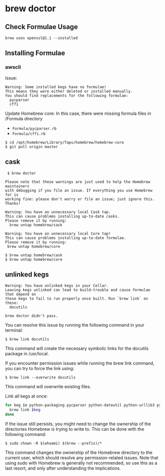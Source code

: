 # brew doctor

## Check Formulae Usage

```
brew uses openssl@1.1 --installed
```

## Installing Formulae

### awscli

Issue:

```
Warning: Some installed kegs have no formulae!
This means they were either deleted or installed manually.
You should find replacements for the following formulae:
  pycparser
  cffi
```

Update Homebrew core:
In this case, there were missing formula files in /Formula directory

- `Formula/pycparser.rb`
- `Formula/cffi.rb`

```
$ cd /opt/homebrew/Library/Taps/homebrew/homebrew-core
$ git pull origin master
```

## cask

```
 $ brew doctor

Please note that these warnings are just used to help the Homebrew maintainers
with debugging if you file an issue. If everything you use Homebrew for is
working fine: please don't worry or file an issue; just ignore this. Thanks!

Warning: You have an unnecessary local Cask tap.
This can cause problems installing up-to-date casks.
Please remove it by running:
  brew untap homebrew/cask

Warning: You have an unnecessary local Core tap!
This can cause problems installing up-to-date formulae.
Please remove it by running:
 brew untap homebrew/core
```

```
$ brew untap homebrew/cask
$ brew untap homebrew/core
```

## unlinked kegs

```
Warning: You have unlinked kegs in your Cellar.
Leaving kegs unlinked can lead to build-trouble and cause formulae that depend on
those kegs to fail to run properly once built. Run `brew link` on these:
  docutils

brew doctor didn't pass.
```

You can resolve this issue by running the following command in your terminal:

```
$ brew link docutils
```

This command will create the necessary symbolic links for the docutils package in /usr/local.

If you encounter permission issues while running the brew link command, you can try to force the link using:

```
$ brew link --overwrite docutils
```

This command will overwrite existing files.

Link all kegs at once:

```sh
for keg in python-packaging pycparser python-dateutil python-urllib3 python-charset-normalizer; do
  brew link $keg
done
```

If the issue still persists, you might need to change the ownership of the directories Homebrew is trying to write to. This can be done with the following command:

```
$ sudo chown -R $(whoami) $(brew --prefix)/*
```

This command changes the ownership of the Homebrew directory to the current user, which should resolve any permission-related issues. Note that using sudo with Homebrew is generally not recommended, so use this as a last resort, and only after understanding the implications.
